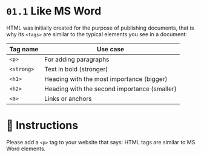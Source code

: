 # `01.1` Like MS Word

HTML was initially created for the purpose of publishing documents, that is why its `<tags>` are similar to the typical elements you see in a document:

| Tag name | Use case |
| -------- | -------- |
| `<p>`    | For adding paragraphs |
| `<strong>`    | Text in bold (stronger) |
| `<h1>`    | Heading with the most importance (bigger) |
| `<h2>`    | Heading with the second importance (smaller) |
| `<a>`    | Links or anchors |

# 📝 Instructions

Please add a `<p>` tag to your website that says: HTML tags are similar to MS Word elements.